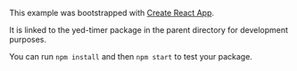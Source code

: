 This example was bootstrapped with [Create React App](https://github.com/facebook/create-react-app).

It is linked to the yed-timer package in the parent directory for development purposes.

You can run `npm install` and then `npm start` to test your package.
